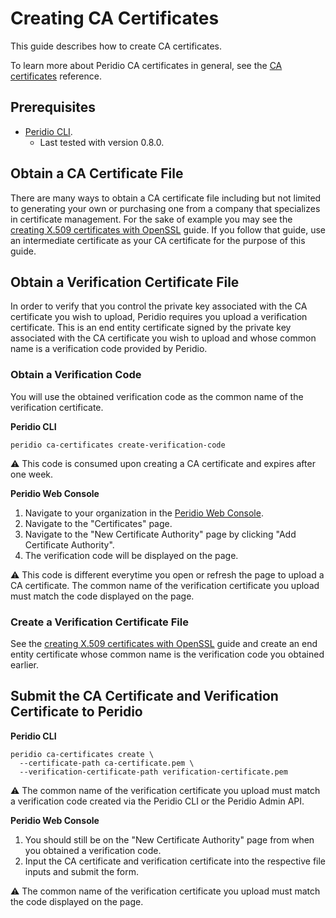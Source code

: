 # Creating CA Certificates

This guide describes how to create CA certificates.

To learn more about Peridio CA certificates in general, see the [CA certificates](/platform/reference/ca-certificates) reference.

## Prerequisites

- [Peridio CLI](https://github.com/peridio/morel/releases).
  - Last tested with version 0.8.0.

## Obtain a CA Certificate File

There are many ways to obtain a CA certificate file including but not limited to generating your own or purchasing one from a company that specializes in certificate management. For the sake of example you may see the [creating X.509 certificates with OpenSSL](creating-x509-certificates-with-openssl) guide. If you follow that guide, use an intermediate certificate as your CA certificate for the purpose of this guide.

## Obtain a Verification Certificate File

In order to verify that you control the private key associated with the CA certificate you wish to upload, Peridio requires you upload a verification certificate. This is an end entity certificate signed by the private key associated with the CA certificate you wish to upload and whose common name is a verification code provided by Peridio.

### Obtain a Verification Code

You will use the obtained verification code as the common name of the verification certificate.

**Peridio CLI**

```console
peridio ca-certificates create-verification-code
```

:warning: This code is consumed upon creating a CA certificate and expires after one week.

**Peridio Web Console**

1. Navigate to your organization in the [Peridio Web Console](https://console.peridio.com).
2. Navigate to the "Certificates" page.
3. Navigate to the "New Certificate Authority" page by clicking "Add Certificate Authority".
4. The verification code will be displayed on the page.

:warning: This code is different everytime you open or refresh the page to upload a CA certificate. The common name of the verification certificate you upload must match the code displayed on the page.

### Create a Verification Certificate File

See the [creating X.509 certificates with OpenSSL](creating-x509-certificates-with-openssl) guide and create an end entity certificate whose common name is the verification code you obtained earlier.

## Submit the CA Certificate and Verification Certificate to Peridio

**Peridio CLI**

```
peridio ca-certificates create \
  --certificate-path ca-certificate.pem \
  --verification-certificate-path verification-certificate.pem
```

:warning: The common name of the verification certificate you upload must match a verification code created via the Peridio CLI or the Peridio Admin API.

**Peridio Web Console**

1. You should still be on the "New Certificate Authority" page from when you obtained a verification code.
2. Input the CA certificate and verification certificate into the respective file inputs and submit the form.

:warning: The common name of the verification certificate you upload must match the code displayed on the page.
